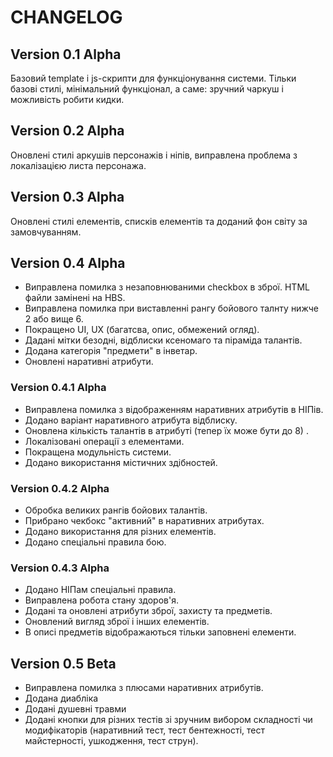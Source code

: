 # CHANGELOG

## Version 0.1 Alpha

Базовий template і js-скрипти для функціонування системи. Тільки базові стилі, мінімальний функціонал, а саме: зручний чаркуш і можливість робити кидки.

## Version 0.2 Alpha

Оновлені стилі аркушів персонажів і ніпів, виправлена проблема з локалізацією листа персонажа.

## Version 0.3 Alpha

Оновлені стилі елементів, списків елементів та доданий фон світу за замовчуванням.

## Version 0.4 Alpha

 - Виправлена помилка з незаповнюваними checkbox в зброї. HTML файли замінені на HBS.
 - Виправлена помилка при виставленні рангу бойового талнту нижче 2 або вище 6.
 - Покращено UI, UX (багатсва, опис, обмежений огляд).
 - Дадані мітки безодні, відблиски ксеномаго та піраміда талантів.
 - Додана категорія "предмети" в інветар.
 - Оновлені наративні атрибути.

### Version 0.4.1 Alpha

 - Виправлена помилка з відображенням наративних атрибутів в НІПів.
 - Додано варіант наративного атрибута відблиску.
 - Оновлена кількість талантів в атрибуті (тепер їх може бути до 8) .
 - Локалізовані операції з елементами.
 - Покращена модульність системи.
 - Додано використання містичних здібностей.

### Version 0.4.2 Alpha

 - Обробка великих рангів бойових талантів.
 - Прибрано чекбокс "активний" в наративних атрибутах.
 - Додано використання для різних елементів.
 - Додано спеціальні правила бою.

### Version 0.4.3 Alpha

 - Додано НІПам спеціальні правила.
 - Виправлена робота стану здоров'я.
 - Додані та оновлені атрибути зброї, захисту та предметів.
 - Оновлений вигляд зброї і інших елементів.
 - В описі предметів відображаються тільки заповнені елементи.

## Version 0.5 Beta
 - Виправлена помилка з плюсами наративних атрибутів.
 - Додана диабліка
 - Додані душевні травми
 - Додані кнопки для різних тестів зі зручним вибором складності чи модифікаторів (наративний тест, тест бентежності, тест майстерності, ушкодження, тест струн).
